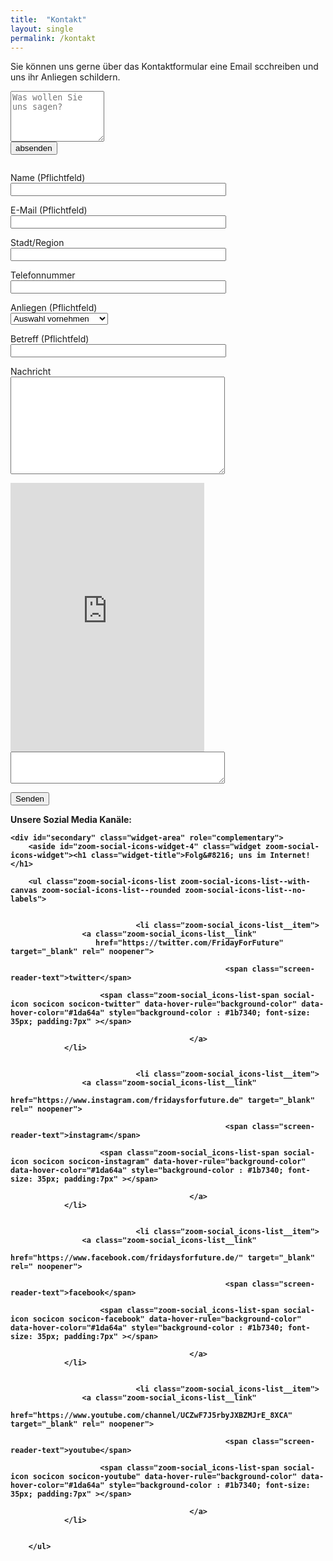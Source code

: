 ```yaml
---
title:  "Kontakt"
layout: single
permalink: /kontakt
---
```


Sie können uns gerne über das Kontaktformular eine Email scchreiben und uns ihr Anliegen schildern. 
  
<form autocomplete="off" action="mailto:tim-martin.melchert@outlook.com" method="post">
<textarea type="text" name="content" cols="16" rows="5" placeholder="Was wollen Sie uns sagen?"></textarea><br>
<input type="Submit" name="absenden" value="absenden">
</form>

<figure class="wp-block-image"><img alt=""/></figure>


<div role="form" class="wpcf7" id="wpcf7-f15533-p14388-o2" lang="en-US" dir="ltr">
<div class="screen-reader-response"><p role="status" aria-live="polite" aria-atomic="true"></p> <ul></ul></div>
<form action="/kontakt/#wpcf7-f15533-p14388-o2" method="post" class="wpcf7-form init" novalidate="novalidate" data-status="init">
<div style="display: none;">
<input type="hidden" name="_wpcf7" value="15533" />
<input type="hidden" name="_wpcf7_version" value="5.4" />
<input type="hidden" name="_wpcf7_locale" value="en_US" />
<input type="hidden" name="_wpcf7_unit_tag" value="wpcf7-f15533-p14388-o2" />
<input type="hidden" name="_wpcf7_container_post" value="14388" />
<input type="hidden" name="_wpcf7_posted_data_hash" value="" />
<input type="hidden" name="_wpcf7cf_hidden_group_fields" value="" />
<input type="hidden" name="_wpcf7cf_hidden_groups" value="" />
<input type="hidden" name="_wpcf7cf_visible_groups" value="" />
<input type="hidden" name="_wpcf7cf_repeaters" value="[]" />
<input type="hidden" name="_wpcf7cf_steps" value="{}" />
<input type="hidden" name="_wpcf7cf_options" value="{&quot;form_id&quot;:15533,&quot;conditions&quot;:[],&quot;settings&quot;:{&quot;animation&quot;:&quot;yes&quot;,&quot;animation_intime&quot;:200,&quot;animation_outtime&quot;:200,&quot;conditions_ui&quot;:&quot;normal&quot;,&quot;notice_dismissed&quot;:false,&quot;notice_dismissed_rollback-cf7-5.3.2&quot;:true}}" />
<input type="hidden" name="_wpcf7_recaptcha_response" value="" />
</div>
<p><label>Name (Pflichtfeld)<br />
    <span class="wpcf7-form-control-wrap sender-name"><input type="text" name="sender-name" value="" size="40" class="wpcf7-form-control wpcf7-text wpcf7-validates-as-required" aria-required="true" aria-invalid="false" /></span><br />
</label></p>
<p><label>E-Mail (Pflichtfeld)<br />
    <span class="wpcf7-form-control-wrap email"><input type="email" name="email" value="" size="40" class="wpcf7-form-control wpcf7-text wpcf7-email wpcf7-validates-as-required wpcf7-validates-as-email" aria-required="true" aria-invalid="false" /></span><br />
</label></p>
<p><label>Stadt/Region<br />
    <span class="wpcf7-form-control-wrap ort"><input type="text" name="ort" value="" size="40" class="wpcf7-form-control wpcf7-text" aria-invalid="false" /></span><br />
</label></p>
<p><label>Telefonnummer<br />
    <span class="wpcf7-form-control-wrap telefon"><input type="tel" name="telefon" value="" size="40" class="wpcf7-form-control wpcf7-text wpcf7-tel wpcf7-validates-as-tel" aria-invalid="false" /></span><br />
</label></p>
<p><label>Anliegen (Pflichtfeld)<br />
    <span class="wpcf7-form-control-wrap anliegen"><select name="anliegen" class="wpcf7-form-control wpcf7-select wpcf7-validates-as-required" aria-required="true" aria-invalid="false"><option value="">Auswahl vornehmen</option><option value="Website/IT">Website/IT</option><option value="Presse">Presse</option><option value="Spenden">Spenden</option><option value="Feedback &amp; Sonstiges">Feedback &amp; Sonstiges</option></select></span><br />
</label></p>
<p><label>Betreff (Pflichtfeld)<br />
    <span class="wpcf7-form-control-wrap betreff"><input type="text" name="betreff" value="" size="40" class="wpcf7-form-control wpcf7-text wpcf7-validates-as-required" aria-required="true" aria-invalid="false" /></span><br />
</label></p>
<p><label>Nachricht<br />
    <span class="wpcf7-form-control-wrap nachricht"><textarea name="nachricht" cols="40" rows="10" class="wpcf7-form-control wpcf7-textarea" aria-invalid="false"></textarea></span><br />
</label></p>
<span class="wpcf7-form-control-wrap recaptcha"><span data-sitekey="6LdD2ZsUAAAAAOLYe-4ZCA9-zgHppMy4UadOwDbs" class="wpcf7-form-control g-recaptcha wpcf7-recaptcha"></span>
<noscript>
	<div class="grecaptcha-noscript">
		<iframe src="https://www.google.com/recaptcha/api/fallback?k=6LdD2ZsUAAAAAOLYe-4ZCA9-zgHppMy4UadOwDbs" frameborder="0" scrolling="no" width="310" height="430">
		</iframe>
		<textarea name="g-recaptcha-response" rows="3" cols="40" placeholder="reCaptcha Response Here">
		</textarea>
	</div>
</noscript>
</span>
<p><input type="submit" value="Senden" class="wpcf7-form-control wpcf7-submit" /></p>
<div class="wpcf7-response-output" aria-hidden="true"></div></form></div>
			</div>
	<footer class="entry-footer">
			</footer>
</article>

<p> </p>

<b> Unsere Sozial Media Kanäle:<b>

</main>
	</div>

	<div id="secondary" class="widget-area" role="complementary">
		<aside id="zoom-social-icons-widget-4" class="widget zoom-social-icons-widget"><h1 class="widget-title">Folg&#8216; uns im Internet!</h1>
        
        <ul class="zoom-social-icons-list zoom-social-icons-list--with-canvas zoom-social-icons-list--rounded zoom-social-icons-list--no-labels">

            
                                <li class="zoom-social_icons-list__item">
                    <a class="zoom-social_icons-list__link"
                       href="https://twitter.com/FridayForFuture" target="_blank" rel=" noopener">
                                                                        
                                                    <span class="screen-reader-text">twitter</span>
                        
                        <span class="zoom-social_icons-list-span social-icon socicon socicon-twitter" data-hover-rule="background-color" data-hover-color="#1da64a" style="background-color : #1b7340; font-size: 35px; padding:7px" ></span>

                                            </a>
                </li>

            
                                <li class="zoom-social_icons-list__item">
                    <a class="zoom-social_icons-list__link"
                       href="https://www.instagram.com/fridaysforfuture.de" target="_blank" rel=" noopener">
                                                                        
                                                    <span class="screen-reader-text">instagram</span>
                        
                        <span class="zoom-social_icons-list-span social-icon socicon socicon-instagram" data-hover-rule="background-color" data-hover-color="#1da64a" style="background-color : #1b7340; font-size: 35px; padding:7px" ></span>

                                            </a>
                </li>

            
                                <li class="zoom-social_icons-list__item">
                    <a class="zoom-social_icons-list__link"
                       href="https://www.facebook.com/fridaysforfuture.de/" target="_blank" rel=" noopener">
                                                                        
                                                    <span class="screen-reader-text">facebook</span>
                        
                        <span class="zoom-social_icons-list-span social-icon socicon socicon-facebook" data-hover-rule="background-color" data-hover-color="#1da64a" style="background-color : #1b7340; font-size: 35px; padding:7px" ></span>

                                            </a>
                </li>

            
                                <li class="zoom-social_icons-list__item">
                    <a class="zoom-social_icons-list__link"
                       href="https://www.youtube.com/channel/UCZwF7J5rbyJXBZMJrE_8XCA" target="_blank" rel=" noopener">
                                                                        
                                                    <span class="screen-reader-text">youtube</span>
                        
                        <span class="zoom-social_icons-list-span social-icon socicon socicon-youtube" data-hover-rule="background-color" data-hover-color="#1da64a" style="background-color : #1b7340; font-size: 35px; padding:7px" ></span>

                                            </a>
                </li>

            
        </ul>
